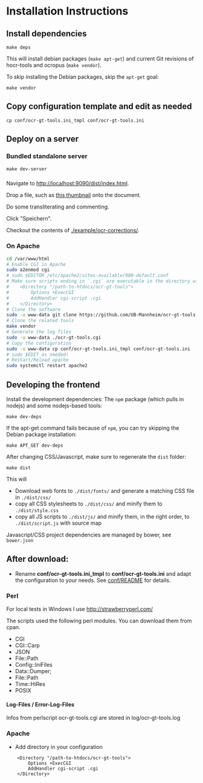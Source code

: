 # Installation Instructions

## Install dependencies

```
make deps
```

This will install debian packages (`make apt-get`) and current Git revisions of hocr-tools and ocropus (`make vendor`).

To skip installing the Debian packages, skip the `apt-get` goal:

```
make vendor
```

## Copy configuration template and edit as needed

```
cp conf/ocr-gt-tools.ini_tmpl conf/ocr-gt-tools.ini
```

## Deploy on a server

### Bundled standalone server

```
make dev-server
```

### 

Navigate to [http://localhost:9090/dist/index.html](http://localhost:9090/index.html).

Drop a file, such as [this thumbnail](http://digi.bib.uni-mannheim.de/fileadmin/digi/445442158/thumbs/445442158_0126.jpg) onto the document.

Do some transliterating and commenting.

Click "Speichern".

Checkout the contents of [./example/ocr-corrections/](./example/ocr-corrections/).

### On Apache

```sh
cd /var/www/html
# Enable CGI in Apache
sudo a2enmod cgi
# sudo $EDITOR /etc/apache2/sites-available/000-default.conf
# Make sure scripts ending in `.cgi` are executable in the directory with `ocr-gt-tools.cgi`
#    <Directory "/path-to-htdocs/ocr-gt-tools">
#        Options +ExecCGI
#        AddHandler cgi-script .cgi
#    </Directory>
# Clone the software
sudo -u www-data git clone https://github.com/UB-Mannheim/ocr-gt-tools
# Clone the related tools
make vendor
# Generate the log files
sudo -u www-data ./ocr-gt-tools.cgi
# Copy the configuration
sudo -u www-data cp conf/ocr-gt-tools.ini_tmpl conf/ocr-gt-tools.ini
# sudo $EDIT as needed!
# Restart/Reload apache
sudo systemctl restart apache2
```

## Developing the frontend

Install the development dependencies: The `npm` package (which pulls in nodejs) and some nodejs-based tools:

```
make dev-deps
```

If the apt-get command fails because of `npm`, you can try skipping the Debian package installation:

```
make APT_GET dev-deps
```

After changing CSS/Javascript, make sure to regenerate the `dist` folder:

```
make dist
```

This will 

* Download web fonts to `./dist/fonts/` and generate a matching CSS file in `./dist/css/`
* copy all CSS stylesheets to `./dist/css/` and minify them to `./dist/style.css`
* copy all JS scripts to `./dist/js/` and minify them, in the right order, to `./dist/script.js` with source map

Javascript/CSS project dependencies are managed by bower, see `bower.json`

## After download:

- Rename **conf/ocr-gt-tools.ini_tmpl** to **conf/ocr-gt-tools.ini**
  and adapt the configuration to your needs.
  See [conf/README](conf/README) for details.

### Perl

For local tests in Windows I use http://strawberryperl.com/

The scripts used the following perl modules. You can download them from cpan.

- CGI
- CGI::Carp
- JSON
- File::Path
- Config::IniFiles
- Data::Dumper;
- File::Path
- Time::HiRes
- POSIX

#### Log-Files / Error-Log-Files
Infos from perlscript ocr-gt-tools.cgi are stored in log/ocr-gt-tools.log

### Apache
- Add directory in your configuration
```
    <Directory "/path-to-htdocs/ocr-gt-tools">                        
        Options +ExecCGI
        AddHandler cgi-script .cgi
    </Directory>
```



